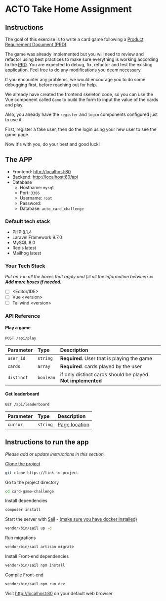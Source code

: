 # ACTO Take Home Assignment

## Instructions

The goal of this exercise is to write a card game following a [Product Requirement Document (PRD)](#product-requirement-document).

The game was already implemented but you will need to review and refactor using best practices to make sure everything is working according to the [PRD](#product-requirement-document). You are expected to debug, fix, refactor and test the existing application. Feel free to do any modifications you deem necessary.

If you encounter any problems, we would encourage you to do some debugging first, before reaching out for help.

We already have created the frontend skeleton code, so you can use the Vue component called `Game` to build the form to input the value of the cards and play.

Also, you already have the `register` and `login` components configured just to use it.

First, register a fake user, then do the login using your new user to see the game page.

Now it's with you, do your best and good luck!

## The APP

- Frontend: <http://localhost:80>
- Backend: <http://localhost:80/api>
- Database
  - Hostname: `mysql`
  - Port: `3306`
  - Username: `root`
  - Password:
  - Database: `acto_card_challenge`

### Default tech stack

- PHP 8.1.4
- Laravel Framework 9.7.0
- MySQL 8.0
- Redis latest
- Mailhog latest

### Your Tech Stack

_Put an `x` in all the boxes that apply and fill all the information between `<>`. **Add more boxes if needed**._

- [ ] <Editor/IDE>
- [ ] Vue \<version>
- [ ] Tailwind \<version>

### API Reference

#### Play a game

```http
POST /api/play
```

| Parameter  | Type      | Description                                              |
| :--------  | :-------  | :-------------------------                               |
| `user_id`  | `string`  | **Required**. User that is playing the game              |
| `cards`    | `array`   | **Required**. cards played by the user                   |
| `distinct` | `boolean` | if only distinct cards should be played. **Not implemented** |

#### Get leaderboard

```http
GET /api/leaderboard
```

| Parameter | Type     | Description   |
| :-------- | :------- | :------------ |
| `cursor`  | `string` | [Page location](https://laravel.com/docs/master/pagination#cursor-pagination) |

## Instructions to run the app

_Please add or update instructions in this section._

[Clone the project](https://docs.github.com/en/repositories/creating-and-managing-repositories/cloning-a-repository)

```bash
git clone https://link-to-project
```

Go to the project directory

```bash
cd card-game-challenge
```

Install dependencies

```bash
composer install
```

Start the server with [Sail](https://laravel.com/docs/master/sail#starting-and-stopping-sail) - [(make sure you have docker installed)](https://docs.docker.com/get-docker/)

```bash
vendor/bin/sail up -d
```

Run migrations

```bash
vendor/bin/sail artisan migrate
```

Install Front-end dependencies

```bash
vendor/bin/sail npm install
```

Compile Front-end

```bash
vendor/bin/sail npm run dev
```

Visit <http://localhost:80> on your default web browser
